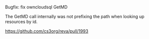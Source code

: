 Bugfix: fix owncloudsql GetMD

The GetMD call internally was not prefixing the path when looking up resources by id.

https://github.com/cs3org/reva/pull/1993